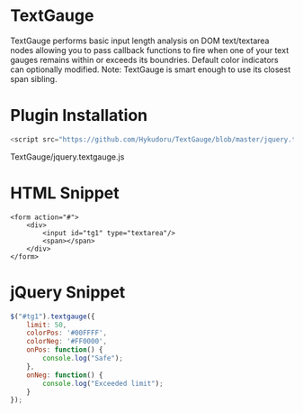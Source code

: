 # TextGauge
TextGauge performs basic input length analysis on DOM text/textarea nodes
allowing you to pass callback functions to fire when one of your text gauges
remains within or exceeds its boundries. Default color indicators can optionally modified.
Note: TextGauge is smart enough to use its closest span sibling.


# Plugin Installation
```javascript
<script src="https://github.com/Hykudoru/TextGauge/blob/master/jquery.textgauge.js"></script>
```
 TextGauge/jquery.textgauge.js
# HTML Snippet
```
<form action="#">
	<div>
		<input id="tg1" type="textarea"/>
		<span></span>
	</div>
</form>
```

# jQuery Snippet
```javascript
$("#tg1").textgauge({
	limit: 50,
	colorPos: '#00FFFF',
	colorNeg: '#FF0000',
	onPos: function() {
		console.log("Safe");
	},
	onNeg: function() {
		console.log("Exceeded limit");
	}
});
```